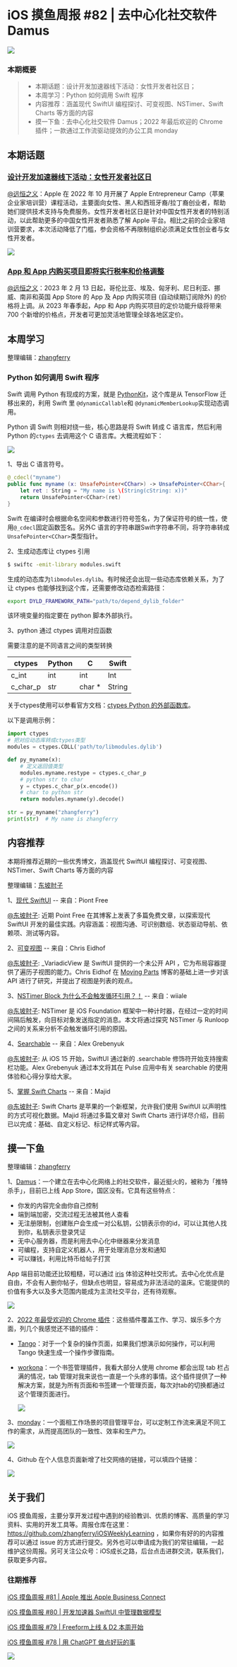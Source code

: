 # iOS 摸鱼周报 #82 | 去中心化社交软件 Damus

![](https://cdn.zhangferry.com/Images/moyu_weekly_cover.jpeg)

### 本期概要

> * 本期话题：设计开发加速器线下活动：女性开发者社区日；
> * 本周学习：Python 如何调用 Swift 程序
> * 内容推荐：涵盖现代 SwiftUI 编程探讨、可变视图、NSTimer、Swift Charts 等方面的内容
> * 摸一下鱼：去中心化社交软件 Damus；2022 年最后欢迎的 Chrome 插件；一款通过工作流驱动提效的办公工具 monday

## 本期话题

### [设计开发加速器线下活动：女性开发者社区日](https://developer.apple.com/events/view/CN36QR48T5/dashboard "设计开发加速器线下活动：女性开发者社区日")

[@远恒之义](https://github.com/eternaljust)：Apple 在 2022 年 10 月开展了 Apple Entrepreneur Camp（苹果企业家培训营）课程活动，主要面向女性、黑人和西班牙裔/拉丁裔创业者，帮助她们提供技术支持与免费服务。女性开发者社区日是针对中国女性开发者的特别活动，以此帮助更多的中国女性开发者熟悉了解 Apple 平台。相比之前的企业家培训营要求，本次活动降低了门槛，参会资格不再限制组织必须满足女性创业者与女性开发者。

![](https://cdn.zhangferry.com/Images/82-women-developer-community-day.jpeg)

### [App 和 App 内购买项目即将实行税率和价格调整](https://developer.apple.com/cn/news/?id=g8dce2t4 "App 和 App 内购买项目即将实行税率和价格调整")

[@远恒之义](https://github.com/eternaljust)：2023 年 2 月 13 日起，哥伦比亚、埃及、匈牙利、尼日利亚、挪威、南非和英国 App Store 的 App 及 App 内购买项目 (自动续期订阅除外) 的价格将上调。从 2023 年春季起，App 和 App 内购买项目的定价功能升级将带来 700 个新增的价格点，开发者可更加灵活地管理全球各地区定价。

## 本周学习

整理编辑：[zhangferry](https://zhangferry.com)

### Python 如何调用 Swift 程序

Swift 调用 Python 有现成的方案，就是 [PythonKit](https://github.com/pvieito/PythonKit "PythonKit")，这个库是从 TensorFlow 迁移出来的，利用 Swift 里 `@dynamicCallable`和 `@dynamicMemberLookup`实现动态调用。

Python 调 Swift 则相对绕一些，核心思路是将 Swift 转成 C 语言库，然后利用 Python 的`ctypes` 去调用这个 C 语言库。大概流程如下：

![](https://cdn.zhangferry.com/Images/20230203004524.png)

1、导出 C 语言符号。

```swift
@_cdecl("myname")
public func myname (x: UnsafePointer<CChar>) -> UnsafePointer<CChar>{
    let ret : String = "My name is \(String(cString: x))"
    return UnsafePointer<CChar>(ret)
}
```

Swift 在编译时会根据命名空间和参数进行符号签名，为了保证符号的统一性，使用`@_cdecl`固定函数签名。另外C 语言的字符串跟Swift字符串不同，将字符串转成`UnsafePointer<CChar>`类型指针。

2、生成动态库让 ctypes 引用

```bash
$ swiftc -emit-library modules.swift
```

生成的动态库为`libmodules.dylib`。有时候还会出现一些动态库依赖关系，为了让 ctypes 也能够找到这个库，还需要修改动态检索路径：

```bash
export DYLD_FRAMEWORK_PATH="path/to/depend_dylib_folder"
```

该环境变量的指定要在 python 脚本外部执行。

3、python 通过 ctypes 调用对应函数

需要注意的是不同语言之间的类型转换

| ctypes   | Python | C      | Swift  |
| -------- | ------ | ------ | ------ |
| c_int    | int    | int    | Int    |
| c_char_p | str    | char * | String |

关于ctypes使用可以参看官方文档：[ctypes Python 的外部函数库](https://docs.python.org/zh-cn/3/library/ctypes.html#module-ctypes "ctypes`Python的外部函数库")。

以下是调用示例：

```python
import ctypes
# 把对应动态库转成ctypes类型
modules = ctypes.CDLL('path/to/libmodules.dylib')

def py_myname(x):
    # 定义返回值类型
    modules.myname.restype = ctypes.c_char_p
    # python str to char
    y = ctypes.c_char_p(x.encode())
    # char to python str
    return modules.myname(y).decode()
    
str = py_myname("zhangferry")
print(str)  # My name is zhangferry
```

## 内容推荐

本期将推荐近期的一些优秀博文，涵盖现代 SwiftUI 编程探讨、可变视图、NSTimer、Swift Charts 等方面的内容

整理编辑：[东坡肘子](https://www.fatbobman.com/)

1、[现代 SwiftUI](https://www.pointfree.co/blog/posts/94-modern-swiftui-parent-child-communication "现代 SwiftUI") -- 来自：Piont Free

[@东坡肘子](https://www.fatbobman.com/): 近期 Point Free 在其博客上发表了多篇免费文章，以探索现代 SwiftUI 开发的最佳实践。内容涵盖：视图沟通、可识别数组、状态驱动导航、依赖项、测试等内容。

2、[可变视图](https://chris.eidhof.nl/post/variadic-views/ "可变视图") -- 来自：Chris Eidhof

[@东坡肘子](https://www.fatbobman.com/): _VariadicView 是 SwiftUI 提供的一个未公开 API ，它为布局容器提供了遍历子视图的能力。Chris Eidhof 在 [Moving Parts](https://movingparts.io/variadic-views-in-swiftui) 博客的基础上进一步对该 API 进行了研究，并提出了视图是列表的观点。

3、[NSTimer Block 为什么不会触发循环引用？！](https://juejin.cn/post/7194064273960599611 "NSTimer Block 为什么不会触发循环引用？！") -- 来自：wiiale

[@东坡肘子](https://www.fatbobman.com/): NSTimer 是 iOS Foundation 框架中一种计时器，在经过一定的时间间隔后触发，向目标对象发送指定的消息。本文将通过探究 NSTimer 与 Runloop 之间的关系来分析不会触发循环引用的原因。

4、[Searchable](https://kean.blog/post/pulse-search "Searchable") -- 来自：Alex Grebenyuk

[@东坡肘子](https://www.fatbobman.com/): 从 iOS 15 开始，SwiftUI 通过新的 .searchable 修饰符开始支持搜索栏功能。Alex Grebenyuk 通过本文将其在 Pulse 应用中有关 searchable 的使用体验和心得分享给大家。

5、[掌握 Swift Charts](https://swiftwithmajid.com/2023/01/26/mastering-charts-in-swiftui-custom-marks/ "掌握 Swift Charts") -- 来自：Majid

[@东坡肘子](https://www.fatbobman.com/): Swift Charts 是苹果的一个新框架，允许我们使用 SwiftUI 以声明性的方式可视化数据。Majid 将通过多篇文章对 Swift Charts 进行详尽介绍，目前已以完成：基础、自定义标记、标记样式等内容。

## 摸一下鱼

整理编辑：[zhangferry](https://zhangferry.com)

1、[Damus](https://damus.io/ "Damus")：一个建立在去中心化网络上的社交软件，最近挺火的，被称为「推特杀手」，目前已上线 App Store，国区没有。它具有这些特点：

* 你发的内容完全由你自己控制
* 端到端加密，交流过程无法被其他人查看
* 无注册限制，创建账户会生成一对公私钥，公钥表示你的id，可以让其他人找到你，私钥表示登录凭证
* 无中心服务器，而是利用去中心化中继器来分发消息
* 可编程，支持自定义机器人，用于处理消息分发和通知
* 可以赚钱，利用比特币给帖子打赏

App 端目前功能还比较粗糙，可以通过 [iris](https://iris.to/ "iris") 体验这种社交形式。去中心化优点是自由，不会有人删你帖子，但缺点也明显，容易成为非法活动的温床。它能提供的价值有多大以及多大范围内能成为主流社交平台，还有待观察。

![](https://cdn.zhangferry.com/Images/20230202222757.png)

2、[2022 年最受欢迎的 Chrome 插件](https://blog.google/products/chrome/our-favorite-chrome-extensions-of-2022/ "2022 年最受欢迎的 Chrome 插件")：这些插件覆盖工作、学习、娱乐多个方面，列几个我感觉还不错的插件：

* [Tango](https://chrome.google.com/webstore/detail/tango-screenshots-trainin/lggdbpblkekjjbobadliahffoaobaknh?hl=en "Tango")：对于一个复杂的操作页面，如果我们想演示如何操作，可以利用 Tango 快速生成一个操作步骤指南。

* [workona](https://chrome.google.com/webstore/detail/workona-tab-manager/ailcmbgekjpnablpdkmaaccecekgdhlh?hl=en "workona")：一个书签管理插件，我看大部分人使用 chrome 都会出现 tab 栏占满的情况，tab 管理对我来说也一直是一个头疼的事情。这个插件提供了一种解决方案，就是为所有页面和书签建一个管理页面，每次对tab的切换都通过这个管理页面进行。

  ![](https://cdn.zhangferry.com/Images/20230202232756.png)

3、[monday](https://monday.com "'monday'")：一个面相工作场景的项目管理平台，可以定制工作流来满足不同工作的需求，从而提高团队的一致性、效率和生产力。

![](https://cdn.zhangferry.com/Images/20230202234211.png)

4、Github 在个人信息页面新增了社交网络的链接，可以填四个链接：

![](https://cdn.zhangferry.com/Images/20230202225613.png)

## 关于我们

iOS 摸鱼周报，主要分享开发过程中遇到的经验教训、优质的博客、高质量的学习资料、实用的开发工具等。周报仓库在这里：https://github.com/zhangferry/iOSWeeklyLearning ，如果你有好的的内容推荐可以通过 issue 的方式进行提交。另外也可以申请成为我们的常驻编辑，一起维护这份周报。另可关注公众号：iOS成长之路，后台点击进群交流，联系我们，获取更多内容。

### 往期推荐

[iOS 摸鱼周报 #81 | Apple 推出 Apple Business Connect](https://mp.weixin.qq.com/s/Ek6W0MTBDP6PN1uxWQ5M_A)

[iOS 摸鱼周报 #80 | 开发加速器 SwiftUI 中管理数据模型](https://mp.weixin.qq.com/s/eIQLuAIsRQ7eeEnsrL5QuA)

[iOS 摸鱼周报 #79 | Freeform上线 & D2 本周开始](https://mp.weixin.qq.com/s/HdEhmXt60853tzM6xiVUwA)

[iOS 摸鱼周报 #78 | 用 ChatGPT 做点好玩的事 ](https://mp.weixin.qq.com/s/27J4NguYRsxYWmff_6iDcg)

![](https://cdn.zhangferry.com/Images/WechatIMG384.jpeg)
